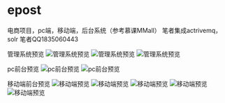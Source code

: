 # epost
电商项目，pc端，移动端，后台系统（参考慕课MMall）
笔者集成actrivemq，solr
笔者QQ1835060443

管理系统预览
![管理系统预览](https://raw.githubusercontent.com/archerForzmy/repository/master/admin1.png)
![管理系统预览](https://raw.githubusercontent.com/archerForzmy/repository/master/admin2.png)
![管理系统预览](https://raw.githubusercontent.com/archerForzmy/repository/master/admin3.png)


pc前台预览
![pc前台预览](https://raw.githubusercontent.com/archerForzmy/repository/master/pc2.png)
![pc前台预览](https://raw.githubusercontent.com/archerForzmy/repository/master/pc3.png)


移动端前台预览
![移动端预览](https://raw.githubusercontent.com/archerForzmy/repository/master/mobile1.png)
![移动端预览](https://raw.githubusercontent.com/archerForzmy/repository/master/mobile2.png)
![移动端预览](https://raw.githubusercontent.com/archerForzmy/repository/master/mobile3.png)
![移动端预览](https://raw.githubusercontent.com/archerForzmy/repository/master/mobile4.png)
![移动端预览](https://raw.githubusercontent.com/archerForzmy/repository/master/mobile5.png)
